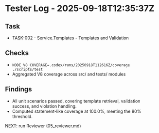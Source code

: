 # Tester Log - 2025-09-18T12:35:37Z

## Task
- TASK-002 - Service.Templates - Templates and Validation

## Checks
- `NODE_V8_COVERAGE=.codex/runs/20250918T112616Z/coverage ./scripts/test`
- Aggregated V8 coverage across src/ and tests/ modules

## Findings
- All unit scenarios passed, covering template retrieval, validation success, and violation handling.
- Computed statement-like coverage at 100.0%, meeting the 80% threshold.

NEXT: run Reviewer (05_reviewer.md)
